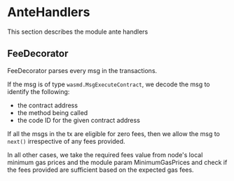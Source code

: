 # AnteHandlers

This section describes the module ante handlers

## FeeDecorator

FeeDecorator parses every msg in the transactions.

If the msg is of type `wasmd.MsgExecuteContract`, we decode the msg to identify the following:

- the contract address
- the method being called
- the code ID for the given contract address

If all the msgs in the tx are eligible for zero fees, then we allow the msg to `next()` irrespective of any fees provided.

In all other cases, we take the required fees value from node's local minimum gas prices and the module param MinimumGasPrices and check if the fees provided are sufficient based on the expected gas fees.
